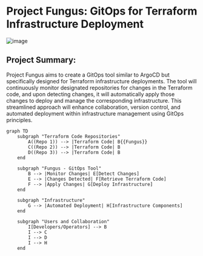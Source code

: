 # Project Fungus: GitOps for Terraform Infrastructure Deployment

![image](https://github.com/JustJordanT/Fungus/assets/38886930/065f2f78-1e7c-474a-9888-6607dade2198)


## Project Summary:
Project Fungus aims to create a GitOps tool similar to ArgoCD but specifically designed for Terraform infrastructure deployments. The tool will continuously monitor designated repositories for changes in the Terraform code, and upon detecting changes, it will automatically apply those changes to deploy and manage the corresponding infrastructure. This streamlined approach will enhance collaboration, version control, and automated deployment within infrastructure management using GitOps principles.


```mermaid
graph TD
    subgraph "Terraform Code Repositories"
        A((Repo 1)) --> |Terraform Code| B{{Fungus}}
        C((Repo 2)) --> |Terraform Code| B
        D((Repo 3)) --> |Terraform Code| B
    end

    subgraph "Fungus - GitOps Tool"
        B --> |Monitor Changes| E[Detect Changes]
        E --> |Changes Detected| F[Retrieve Terraform Code]
        F --> |Apply Changes| G[Deploy Infrastructure]
    end

    subgraph "Infrastructure"
        G --> |Automated Deployment| H[Infrastructure Components]
    end

    subgraph "Users and Collaboration"
        I[Developers/Operators] --> B
        I --> C
        I --> D
        I --> H
    end
```
